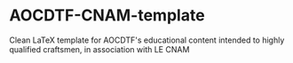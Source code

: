 # AOCDTF-CNAM-template
Clean LaTeX template for AOCDTF's educational content intended to highly qualified craftsmen, in association with LE CNAM
